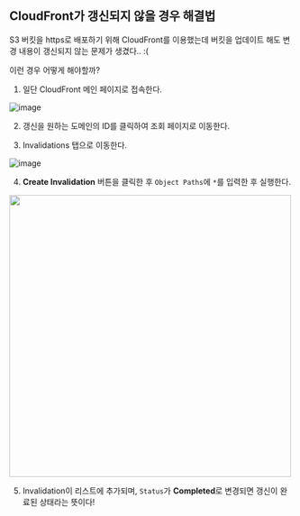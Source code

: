## CloudFront가 갱신되지 않을 경우 해결법

S3 버킷을 https로 배포하기 위해 CloudFront를 이용했는데 버킷을 업데이트 해도 변경 내용이 갱신되지 않는 문제가 생겼다.. :(

이런 경우 어떻게 해야할까?

1. 일단 CloudFront 메인 페이지로 접속한다.

![image](https://user-images.githubusercontent.com/23455736/123935932-a71bb280-d9cf-11eb-979e-d74a9bbcecb7.png)

2. 갱신을 원하는 도메인의 ID를 클릭하여 조회 페이지로 이동한다.

3. Invalidations 탭으로 이동한다.

![image](https://user-images.githubusercontent.com/23455736/123936351-0ed1fd80-d9d0-11eb-9228-a2bd16001d8e.png)

4. **Create Invalidation** 버튼을 클릭한 후 `Object Paths`에 `*`를 입력한 후 실행한다.

<img src="https://user-images.githubusercontent.com/23455736/123936618-5062a880-d9d0-11eb-9f95-bc1288dcf491.png" width="500">

5. Invalidation이 리스트에 추가되며, `Status`가 **Completed**로 변경되면 갱신이 완료된 상태라는 뜻이다!
